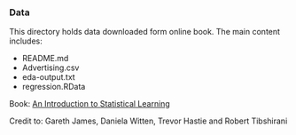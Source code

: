 
### Data

This directory holds data downloaded form online book. The main content includes:
* README.md
* Advertising.csv
* eda-output.txt
* regression.RData

Book: [An Introduction to Statistical Learning](http://www-bcf.usc.edu/~gareth/ISL/Advertising.csv)

Credit to: Gareth James, Daniela Witten, Trevor Hastie and Robert Tibshirani
